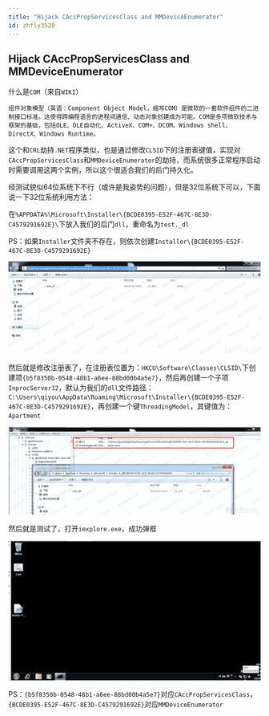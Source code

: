 ```yaml
---
title: "Hijack CAccPropServicesClass and MMDeviceEnumerator"
id: zhfly3520
---
```


## Hijack CAccPropServicesClass and MMDeviceEnumerator

什么是`COM`（来自`WIKI`）

```
组件对象模型（英语：Component Object Model，缩写COM）是微软的一套软件组件的二进制接口标准。这使得跨编程语言的进程间通信、动态对象创建成为可能。COM是多项微软技术与框架的基础，包括OLE、OLE自动化、ActiveX、COM+、DCOM、Windows shell、DirectX、Windows Runtime。 
```

这个和`CRL`劫持`.NET`程序类似，也是通过修改`CLSID`下的注册表键值，实现对`CAccPropServicesClass`和`MMDeviceEnumerator`的劫持，而系统很多正常程序启动时需要调用这两个实例，所以这个很适合我们的后门持久化。

经测试貌似64位系统下不行（或许是我姿势的问题），但是32位系统下可以，下面说一下32位系统利用方法：

在`%APPDATA%\Microsoft\Installer\{BCDE0395-E52F-467C-8E3D-C4579291692E}\`下放入我们的后门`dll`，重命名为`test._dl`

PS：如果`Installer`文件夹不存在，则依次创建`Installer\{BCDE0395-E52F-467C-8E3D-C4579291692E}`

![image](../img/c90b79f56cf3d615834c895fbff84b76.png)

然后就是修改注册表了，在注册表位置为：`HKCU\Software\Classes\CLSID\`下创建项`{b5f8350b-0548-48b1-a6ee-88bd00b4a5e7}`，然后再创建一个子项`InprocServer32`，默认为我们的`dll`文件路径：`C:\Users\qiyou\AppData\Roaming\Microsoft\Installer\{BCDE0395-E52F-467C-8E3D-C4579291692E}`，再创建一个键`ThreadingModel`，其键值为：`Apartment`

![image](../img/6babfdac405887a8acd9d486f14fa387.png)

然后就是测试了，打开`iexplore.exe`，成功弹框

![image](../img/61984e045839cbe017cf7bce2935421a.png)

PS：`{b5f8350b-0548-48b1-a6ee-88bd00b4a5e7}`对应`CAccPropServicesClass`，`{BCDE0395-E52F-467C-8E3D-C4579291692E}`对应`MMDeviceEnumerator`